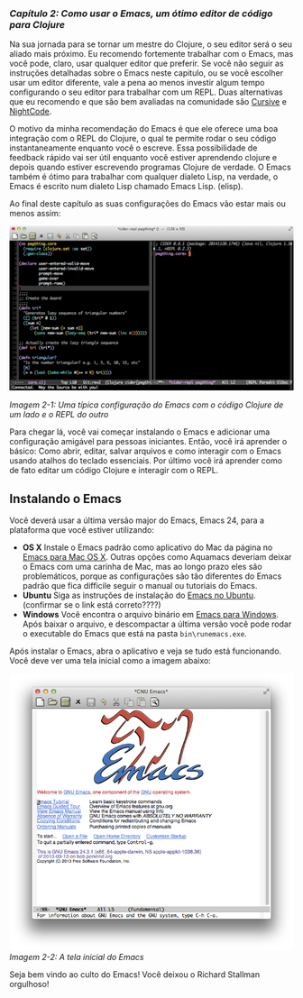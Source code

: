 ### *Capítulo 2: Como usar o Emacs, um ótimo editor de código para Clojure*
Na sua jornada para se tornar um mestre do Clojure, o seu editor será o seu aliado mais próximo. Eu recomendo fortemente trabalhar com o Emacs, mas você pode, claro, usar qualquer editor que preferir. Se você não seguir as instruções detalhadas sobre o Emacs neste capitulo, ou se você escolher usar um editor diferente, vale a pena ao menos investir algum tempo configurando o seu editor para trabalhar com um REPL. Duas alternativas que eu recomendo e que são bem avaliadas na comunidade são [Cursive](https://cursive-ide.com/) e [NightCode](https://github.com/oakes/Nightcode).

O motivo da minha recomendação do Emacs é que ele oferece uma boa integração com o REPL do Clojure, o qual te permite rodar o seu código instantaneamente enquanto você o escreve. Essa possibilidade de feedback rápido vai ser útil enquanto você estiver aprendendo clojure e depois quando estiver escrevendo programas Clojure de verdade. O Emacs também é ótimo para trabalhar com qualquer dialeto Lisp, na verdade, o Emacs é escrito num dialeto Lisp chamado Emacs Lisp. (elisp). 

Ao final deste capítulo as suas configurações do Emacs vão estar mais ou menos assim:

![img2-1.png](../imagens/img2-1.png)

*Imagem 2-1: Uma típica configuração do Emacs com o código Clojure de um lado e o REPL do outro*

Para chegar lá, você vai começar instalando o Emacs e adicionar uma configuração amigável para pessoas iniciantes. Então, você irá aprender o básico: Como abrir, editar, salvar arquivos e como interagir com o Emacs usando atalhos do teclado essenciais. Por último você irá aprender como de fato editar um código Clojure e interagir com o REPL.

## Instalando o Emacs
Você deverá usar a última versão major do Emacs, Emacs 24, para a plataforma que você estiver utilizando: 
- **OS X** Instale o Emacs padrão como aplicativo do Mac da página no [Emacs para Mac OS X](https://emacsformacosx.com/). Outras opções como Aquamacs deveriam deixar o Emacs com uma carinha de Mac, mas ao longo prazo eles são problemáticos, porque as configurações são tão diferentes do Emacs padrão que fica difficile seguir o manual ou tutoriais do Emacs.
- **Ubuntu** Siga as instruções de instalação do [Emacs no Ubuntu](https://www.gnu.org/software/emacs/download.html#ubuntu). (confirmar se o link está correto????)
- **Windows** Você encontra o arquivo binário em [Emacs para Windows](https://ftp.gnu.org/gnu/emacs/windows/). Após baixar o arquivo, e descompactar a última versão você pode rodar o executable do Emacs que está na pasta `bin\runemacs.exe`.

Após instalar o Emacs, abra o aplicativo e veja se tudo está funcionando. Você deve ver uma tela inicial como a imagem abaixo:

![img2-2.png](../imagens/img2-2.png)
*Imagem 2-2: A tela inicial do Emacs*

Seja bem vindo ao culto do Emacs! Você deixou o Richard Stallman orgulhoso!